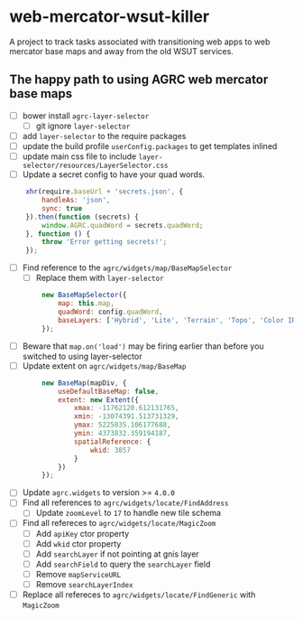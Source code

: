# web-mercator-wsut-killer
A project to track tasks associated with transitioning web apps to web mercator base maps and away from the old WSUT services.

## The happy path to using AGRC web mercator base maps

- [ ] bower install `agrc-layer-selector`
  - [ ] git ignore `layer-selector`
- [ ] add `layer-selector` to the require packages
- [ ] update the build profile `userConfig.packages` to get templates inlined
- [ ] update main css file to include `layer-selector/resources/LayerSelector.css` 
- [ ] Update a secret config to have your quad words.
```js
    xhr(require.baseUrl + 'secrets.json', {
        handleAs: 'json',
        sync: true
    }).then(function (secrets) {
        window.AGRC.quadWord = secrets.quadWord;
    }, function () {
        throw 'Error getting secrets!';
    });
```
- [ ] Find reference to the `agrc/widgets/map/BaseMapSelector`
  - [ ] Replace them with `layer-selector`
```js
        new BaseMapSelector({
            map: this.map,
            quadWord: config.quadWord,
            baseLayers: ['Hybrid', 'Lite', 'Terrain', 'Topo', 'Color IR']
        });
```
- [ ] Beware that `map.on('load')` may be firing earlier than before you switched to using layer-selector
- [ ] Update extent on `agrc/widgets/map/BaseMap`
```js
        new BaseMap(mapDiv, {
            useDefaultBaseMap: false,
            extent: new Extent({
                xmax: -11762120.612131765,
                xmin: -13074391.513731329,
                ymax: 5225035.106177688,
                ymin: 4373832.359194187,
                spatialReference: {
                    wkid: 3857
                }
            })
        });
```
- [ ] Update `agrc.widgets` to version >= `4.0.0`
- [ ] Find all references to `agrc/widgets/locate/FindAddress`
  - [ ] Update `zoomLevel` to `17` to handle new tile schema
- [ ] Find all refereces to `agrc/widgets/locate/MagicZoom`
  - [ ] Add `apiKey` ctor property
  - [ ] Add `wkid` ctor property
  - [ ] Add `searchLayer` if not pointing at gnis layer
  - [ ] Add `searchField` to query the `searchLayer` field
  - [ ] Remove `mapServiceURL`
  - [ ] Remove `searchLayerIndex`
- [ ] Replace all refereces to `agrc/widgets/locate/FindGeneric` with `MagicZoom`
